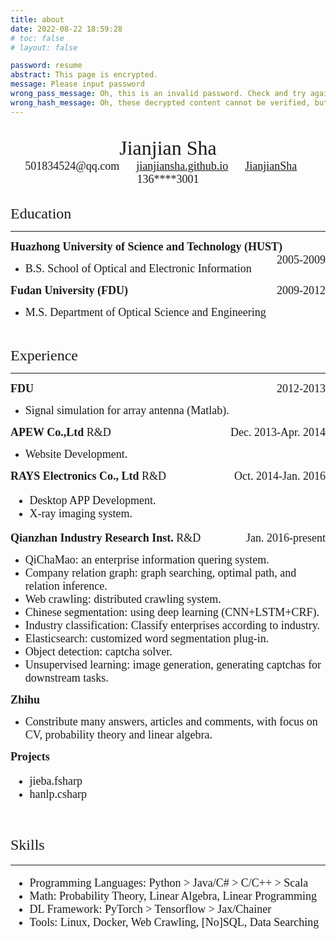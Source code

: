 ```yaml
---
title: about
date: 2022-08-22 18:59:28
# toc: false
# layout: false

password: resume
abstract: This page is encrypted.
message: Please input password
wrong_pass_message: Oh, this is an invalid password. Check and try again, please.
wrong_hash_message: Oh, these decrypted content cannot be verified, but you can still have a look.
---
```



<script src="https://kit.fontawesome.com/fff3aa0c8a.js" crossorigin="anonymous"></script>

<br/>

<div align='center'>
<font face="Fontin SmallCaps" size="6">Jianjian Sha</font>
</div>


<center>
<font face="LMSans12" size="4"><i class="fa-solid fa-envelope"></i> 501834524@qq.com &emsp; <i class="fa-solid fa-link"></i> <a href='https://jianjiansha.github.io/'>jianjiansha.github.io</a> &emsp; <i class="fa-brands fa-github"></i> <a href='https://github.com/JianjianSha'>JianjianSha</a> &emsp; <i class="fa-solid fa-phone"></i> 136****3001</font>
</center>

<br/>

<font face='Fontin SmallCaps' size="5"><i class="fa-solid fa-graduation-cap"></i> Education</font>
___

<div><font face='TeXGyreTermes' size='4.5'><b>Huazhong University of Science and Technology (HUST)</b><span style="float:right;">2005-2009</span></font> </div>

- <font face='TeXGyreTermes' size='4'>B.S. School of Optical and Electronic Information</font>

<div><font face='TeXGyreTermes' size='4.5'><b>Fudan University (FDU)</b><span style="float:right;">2009-2012</span></font> </div>

- <font face='TeXGyreTermes' size='4'>M.S. Department of Optical Science and Engineering</font>

<br/>

<font face='Fontin SmallCaps' size="5"><i class="fa-solid fa-user-group"></i> Experience</font>
___

<div><font face='TeXGyreTermes' size='4.5'><b>FDU</b><span style="float:right;">2012-2013</span></font></div>

- <font face='TeXGyreTermes' size='4'>Signal simulation for array antenna (Matlab).</font>

<div><font face='TeXGyreTermes' size='4.5'><b>APEW Co.,Ltd</b> R&D<span style="float:right;">Dec. 2013-Apr. 2014</span></font></div>

- <font face='TeXGyreTermes' size='4'>Website Development.</font>

<div><font face='TeXGyreTermes' size='4.5'><b>RAYS Electronics Co., Ltd</b> R&D<span style="float:right;">Oct. 2014-Jan. 2016</span></font></div>

<font face='TeXGyreTermes' size='4'>

- Desktop APP Development.
- X-ray imaging system.

</font>

<div><font face='TeXGyreTermes' size='4.5'><b>Qianzhan Industry Research Inst.</b> R&D<span style="float:right;">Jan. 2016-present</span></font></div>

- <font face='TeXGyreTermes' size='4'>QiChaMao: an enterprise information quering system.</font>
- <font face='TeXGyreTermes' size='4'>Company relation graph: graph searching, optimal path, and relation inference.</font>
- <font face='TeXGyreTermes' size='4'>Web crawling: distributed crawling system.</font>
- <font face='TeXGyreTermes' size='4'>Chinese segmentation: using deep learning (CNN+LSTM+CRF).</font>
- <font face='TeXGyreTermes' size='4'>Industry classification: Classify enterprises according to industry.</font>
- <font face='TeXGyreTermes' size='4'>Elasticsearch: customized word segmentation plug-in.</font>
- <font face='TeXGyreTermes' size='4'>Object detection: captcha solver.</font>
- <font face='TeXGyreTermes' size='4'>Unsupervised learning: image generation, generating captchas for downstream tasks.</font>

<div><font face='TeXGyreTermes' size='4.5'><b>Zhihu</b></font></div>

- <font face='TeXGyreTermes' size='4'>Constribute many answers, articles and comments, with focus on CV, probability theory and linear algebra.<font>

<div><font face='TeXGyreTermes' size='4.5'><b>Projects</b></font></div>

- <font face='TeXGyreTermes' size='4'>jieba.fsharp<font>
- <font face='TeXGyreTermes' size='4'>hanlp.csharp<font>


<br/>

<font face='Fontin SmallCaps' size="5"><i class="fa-solid fa-gears"></i> Skills</font>
___

- <font face='TeXGyreTermes' size='4'>Programming Languages: Python > Java/C# > C/C++ > Scala</font>
- <font face='TeXGyreTermes' size='4'>Math: Probability Theory, Linear Algebra, Linear Programming</font>
- <font face='TeXGyreTermes' size='4'>DL Framework: PyTorch > Tensorflow > Jax/Chainer</font>
- <font face='TeXGyreTermes' size='4'>Tools: Linux, Docker, Web Crawling, [No]SQL, Data Searching</font>